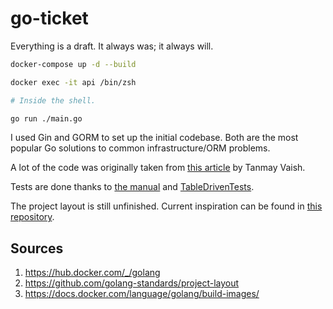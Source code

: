 # go-ticket

Everything is a draft. It always was; it always will.

```sh
docker-compose up -d --build

docker exec -it api /bin/zsh

# Inside the shell.

go run ./main.go
```

I used Gin and GORM to set up the initial codebase. Both are the most popular Go solutions to common infrastructure/ORM problems.

A lot of the code was originally taken from [this article](https://tanmay-vaish.hashnode.dev/how-to-implement-authentication-and-authorization-in-golang) by Tanmay Vaish.

Tests are done thanks to [the manual](https://go.dev/doc/tutorial/add-a-test) and [TableDrivenTests](https://github.com/golang/go/wiki/TableDrivenTests).

The project layout is still unfinished. Current inspiration can be found in [this repository](https://github.com/golang-standards/project-layout/tree/master).

## Sources
1. https://hub.docker.com/_/golang
2. https://github.com/golang-standards/project-layout
3. https://docs.docker.com/language/golang/build-images/
